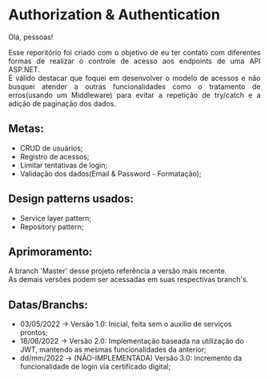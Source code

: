# Authorization & Authentication

<div align="justify"> 
  Olá, pessoas!

  Esse reporitório foi criado com o objetivo de eu ter contato com diferentes formas de realizar o controle de acesso aos endpoints de uma API ASP.NET. <br>
  É válido destacar que foquei em desenvolver o modelo de acessos e não busquei atender a outras funcionalidades como o tratamento de erros(usando um Middleware) para evitar a repetição de try/catch e a adição de paginação dos dados.
</div> 

## Metas:
- CRUD de usuários;
- Registro de acessos;
- Limitar tentativas de login;
- Validação dos dados(Email & Password - Formatação);

## Design patterns usados:
- <a hrf="https://en.wikipedia.org/wiki/Service_layer_pattern">Service layer pattern;</a>
- <a hrf="https://deviq.com/design-patterns/repository-pattern">Repository pattern;</a>

## Aprimoramento:
<div align="justify"> 
A branch 'Master' desse projeto referência a versão mais recente. </br>
As demais versões podem ser acessadas em suas respectivas branch's.
</div> 

## Datas/Branchs:
- 03/05/2022 -> Versão 1.0: Inicial, feita sem o auxílio de serviços prontos;
- 18/06/2022 -> Versão 2.0: Implementação baseada na utilização do JWT, mantendo as mesmas funcionalidades da anterior;
- dd/mm/2022 -> (NÃO-IMPLEMENTADA) Versão 3.0: Incremento da funcionalidade de login via certificado digital;
